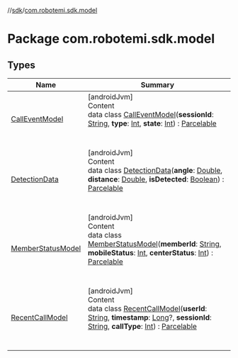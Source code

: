 //[sdk](../../index.md)/[com.robotemi.sdk.model](index.md)



# Package com.robotemi.sdk.model  


## Types  
  
|  Name |  Summary | 
|---|---|
| <a name="com.robotemi.sdk.model/CallEventModel///PointingToDeclaration/"></a>[CallEventModel](-call-event-model/index.md)| <a name="com.robotemi.sdk.model/CallEventModel///PointingToDeclaration/"></a>[androidJvm]  <br>Content  <br>data class [CallEventModel](-call-event-model/index.md)(**sessionId**: [String](https://kotlinlang.org/api/latest/jvm/stdlib/kotlin/-string/index.html), **type**: [Int](https://kotlinlang.org/api/latest/jvm/stdlib/kotlin/-int/index.html), **state**: [Int](https://kotlinlang.org/api/latest/jvm/stdlib/kotlin/-int/index.html)) : [Parcelable](https://developer.android.com/reference/kotlin/android/os/Parcelable.html)  <br><br><br>|
| <a name="com.robotemi.sdk.model/DetectionData///PointingToDeclaration/"></a>[DetectionData](-detection-data/index.md)| <a name="com.robotemi.sdk.model/DetectionData///PointingToDeclaration/"></a>[androidJvm]  <br>Content  <br>data class [DetectionData](-detection-data/index.md)(**angle**: [Double](https://kotlinlang.org/api/latest/jvm/stdlib/kotlin/-double/index.html), **distance**: [Double](https://kotlinlang.org/api/latest/jvm/stdlib/kotlin/-double/index.html), **isDetected**: [Boolean](https://kotlinlang.org/api/latest/jvm/stdlib/kotlin/-boolean/index.html)) : [Parcelable](https://developer.android.com/reference/kotlin/android/os/Parcelable.html)  <br><br><br>|
| <a name="com.robotemi.sdk.model/MemberStatusModel///PointingToDeclaration/"></a>[MemberStatusModel](-member-status-model/index.md)| <a name="com.robotemi.sdk.model/MemberStatusModel///PointingToDeclaration/"></a>[androidJvm]  <br>Content  <br>data class [MemberStatusModel](-member-status-model/index.md)(**memberId**: [String](https://kotlinlang.org/api/latest/jvm/stdlib/kotlin/-string/index.html), **mobileStatus**: [Int](https://kotlinlang.org/api/latest/jvm/stdlib/kotlin/-int/index.html), **centerStatus**: [Int](https://kotlinlang.org/api/latest/jvm/stdlib/kotlin/-int/index.html)) : [Parcelable](https://developer.android.com/reference/kotlin/android/os/Parcelable.html)  <br><br><br>|
| <a name="com.robotemi.sdk.model/RecentCallModel///PointingToDeclaration/"></a>[RecentCallModel](-recent-call-model/index.md)| <a name="com.robotemi.sdk.model/RecentCallModel///PointingToDeclaration/"></a>[androidJvm]  <br>Content  <br>data class [RecentCallModel](-recent-call-model/index.md)(**userId**: [String](https://kotlinlang.org/api/latest/jvm/stdlib/kotlin/-string/index.html), **timestamp**: [Long](https://kotlinlang.org/api/latest/jvm/stdlib/kotlin/-long/index.html)?, **sessionId**: [String](https://kotlinlang.org/api/latest/jvm/stdlib/kotlin/-string/index.html), **callType**: [Int](https://kotlinlang.org/api/latest/jvm/stdlib/kotlin/-int/index.html)) : [Parcelable](https://developer.android.com/reference/kotlin/android/os/Parcelable.html)  <br><br><br>|

